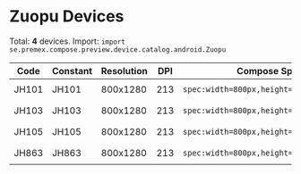 # Zuopu Devices

Total: **4** devices. Import: `import se.premex.compose.preview.device.catalog.android.Zuopu`

| Code | Constant | Resolution | DPI | Compose Spec | Preview Usage |
|------|----------|------------|-----|-------------|---------------|
| JH101 | JH101 | 800x1280 | 213 | `spec:width=800px,height=1280px,dpi=213` | `@Preview(device = Zuopu.JH101)` |
| JH103 | JH103 | 800x1280 | 213 | `spec:width=800px,height=1280px,dpi=213` | `@Preview(device = Zuopu.JH103)` |
| JH105 | JH105 | 800x1280 | 213 | `spec:width=800px,height=1280px,dpi=213` | `@Preview(device = Zuopu.JH105)` |
| JH863 | JH863 | 800x1280 | 213 | `spec:width=800px,height=1280px,dpi=213` | `@Preview(device = Zuopu.JH863)` |

<!-- Generated automatically. Do not edit manually. -->
